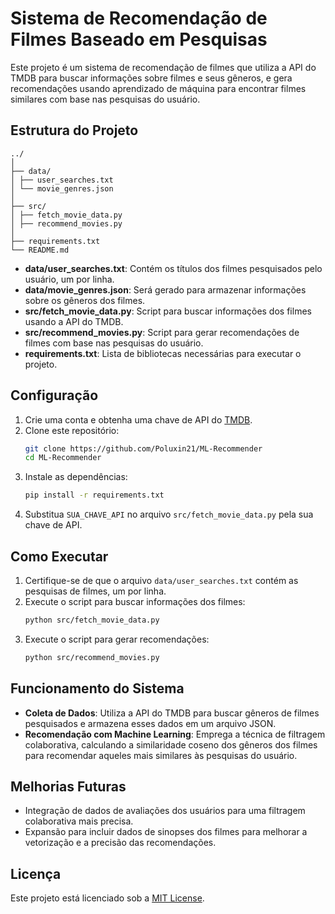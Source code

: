 # Sistema de Recomendação de Filmes Baseado em Pesquisas

Este projeto é um sistema de recomendação de filmes que utiliza a API do TMDB para buscar informações sobre filmes e seus gêneros, e gera recomendações usando aprendizado de máquina para encontrar filmes similares com base nas pesquisas do usuário.

## Estrutura do Projeto

```
../
│
├── data/
│ ├── user_searches.txt
│ └── movie_genres.json
│
├── src/
│ ├── fetch_movie_data.py
│ ├── recommend_movies.py
│
├── requirements.txt
└── README.md
```


- **data/user_searches.txt**: Contém os títulos dos filmes pesquisados pelo usuário, um por linha.
- **data/movie_genres.json**: Será gerado para armazenar informações sobre os gêneros dos filmes.
- **src/fetch_movie_data.py**: Script para buscar informações dos filmes usando a API do TMDB.
- **src/recommend_movies.py**: Script para gerar recomendações de filmes com base nas pesquisas do usuário.
- **requirements.txt**: Lista de bibliotecas necessárias para executar o projeto.

## Configuração

1. Crie uma conta e obtenha uma chave de API do [TMDB](https://www.themoviedb.org/).
2. Clone este repositório:
    ```bash
    git clone https://github.com/Poluxin21/ML-Recommender
    cd ML-Recommender
    ```
3. Instale as dependências:
    ```bash
    pip install -r requirements.txt
    ```
4. Substitua `SUA_CHAVE_API` no arquivo `src/fetch_movie_data.py` pela sua chave de API.

## Como Executar

1. Certifique-se de que o arquivo `data/user_searches.txt` contém as pesquisas de filmes, um por linha.
2. Execute o script para buscar informações dos filmes:
    ```bash
    python src/fetch_movie_data.py
    ```
3. Execute o script para gerar recomendações:
    ```bash
    python src/recommend_movies.py
    ```

## Funcionamento do Sistema

- **Coleta de Dados**: Utiliza a API do TMDB para buscar gêneros de filmes pesquisados e armazena esses dados em um arquivo JSON.
- **Recomendação com Machine Learning**: Emprega a técnica de filtragem colaborativa, calculando a similaridade coseno dos gêneros dos filmes para recomendar aqueles mais similares às pesquisas do usuário.

## Melhorias Futuras

- Integração de dados de avaliações dos usuários para uma filtragem colaborativa mais precisa.
- Expansão para incluir dados de sinopses dos filmes para melhorar a vetorização e a precisão das recomendações.

## Licença

Este projeto está licenciado sob a [MIT License](LICENSE).
